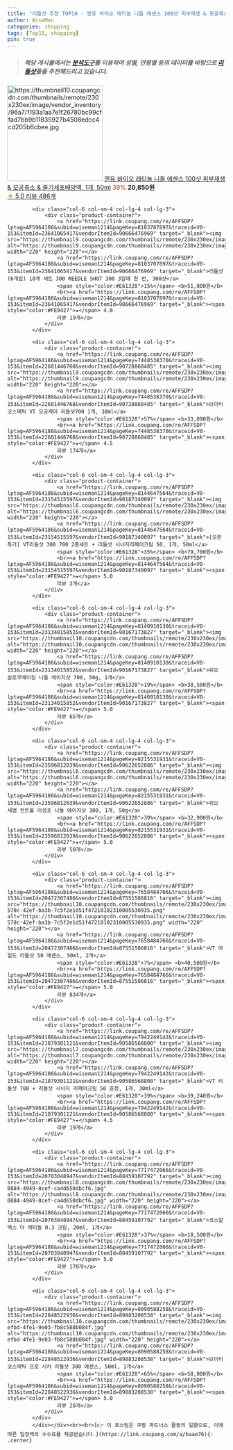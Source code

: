 ```yaml
---
title: "리들샷 추천 TOP10 - 엔유 바이오 레티놀 니들 에센스 100샷 피부재생 & 모공축소 & 줄기세포배양액, 1개, 50ml"
author: WiseMan
categories: shopping
tags: [Top10, shopping]
pin: true
---
```


> ##### 해당 게시물에서는 [**분석도구**](https://itemscout.io/)를 이용하여 **성별**, **연령별** 등의 데이터를 바탕으로 [**리들샷**](https://link.coupang.com/a/baae76)들을 추천해드리고 있습니다.
<div class="container"><div class="row">
            <div class="col-6 col-sm-4 col-lg-4 col-lg-3">
                <div class="product-container">
                    <a href="https://link.coupang.com/re/AFFSDP?lptag=AF5964186&subid=wiseman1214&pageKey=8190368320&traceid=V0-153&itemId=23437193435&vendorItemId=90478149524" target="_blank"><img src="https://thumbnail10.coupangcdn.com/thumbnails/remote/230x230ex/image/vendor_inventory/96a7/1193a1aa7e1f26780bc99cffad7bb9b11835927b4508edcc4cd205b6cbee.jpg" alt="https://thumbnail10.coupangcdn.com/thumbnails/remote/230x230ex/image/vendor_inventory/96a7/1193a1aa7e1f26780bc99cffad7bb9b11835927b4508edcc4cd205b6cbee.jpg" width="220" height="220"></a>
                    <a href="https://link.coupang.com/re/AFFSDP?lptag=AF5964186&subid=wiseman1214&pageKey=8190368320&traceid=V0-153&itemId=23437193435&vendorItemId=90478149524" target="_blank">엔유 바이오 레티놀 니들 에센스 100샷 피부재생 & 모공축소 & 줄기세포배양액, 1개, 50ml</a>
                    <span style="color:#E61328">39%</span> <b>20,850원</b>
                    <br><a href="https://link.coupang.com/re/AFFSDP?lptag=AF5964186&subid=wiseman1214&pageKey=8190368320&traceid=V0-153&itemId=23437193435&vendorItemId=90478149524" target="_blank"><span style="color:#FE9427">★</span> 5.0
                    리뷰 486개</a>
                </div>
            </div>
            
            <div class="col-6 col-sm-4 col-lg-4 col-lg-3">
                <div class="product-container">
                    <a href="https://link.coupang.com/re/AFFSDP?lptag=AF5964186&subid=wiseman1214&pageKey=8103707897&traceid=V0-153&itemId=23641065417&vendorItemId=90666476969" target="_blank"><img src="https://thumbnail9.coupangcdn.com/thumbnails/remote/230x230ex/image/vendor_inventory/9e9d/d1ede21e8dc91f47ab0bcfe689e41eab92d49261e97e64c57930a45efb83.jpg" alt="https://thumbnail9.coupangcdn.com/thumbnails/remote/230x230ex/image/vendor_inventory/9e9d/d1ede21e8dc91f47ab0bcfe689e41eab92d49261e97e64c57930a45efb83.jpg" width="220" height="220"></a>
                    <a href="https://link.coupang.com/re/AFFSDP?lptag=AF5964186&subid=wiseman1214&pageKey=8103707897&traceid=V0-153&itemId=23641065417&vendorItemId=90666476969" target="_blank">리들샷 (6개입) 10개 세트 300 REEDLE SHOT 300 3일에 한 번, 300샷</a>
                    <span style="color:#E61328">15%</span> <b>51,000원</b>
                    <br><a href="https://link.coupang.com/re/AFFSDP?lptag=AF5964186&subid=wiseman1214&pageKey=8103707897&traceid=V0-153&itemId=23641065417&vendorItemId=90666476969" target="_blank"><span style="color:#FE9427">★</span> 4.0
                    리뷰 19개</a>
                </div>
            </div>
            
            <div class="col-6 col-sm-4 col-lg-4 col-lg-3">
                <div class="product-container">
                    <a href="https://link.coupang.com/re/AFFSDP?lptag=AF5964186&subid=wiseman1214&pageKey=7448538370&traceid=V0-153&itemId=22601446768&vendorItemId=90728868485" target="_blank"><img src="https://thumbnail9.coupangcdn.com/thumbnails/remote/230x230ex/image/vendor_inventory/0eae/49dc46e66f2904fa001510c5990b572b824778c8e323ccf25933d4a6511a.png" alt="https://thumbnail9.coupangcdn.com/thumbnails/remote/230x230ex/image/vendor_inventory/0eae/49dc46e66f2904fa001510c5990b572b824778c8e323ccf25933d4a6511a.png" width="220" height="220"></a>
                    <a href="https://link.coupang.com/re/AFFSDP?lptag=AF5964186&subid=wiseman1214&pageKey=7448538370&traceid=V0-153&itemId=22601446768&vendorItemId=90728868485" target="_blank">브이티코스메틱 VT 모공케어 리들샷700 1개, 30ml</a>
                    <span style="color:#E61328">57%</span> <b>33,890원</b>
                    <br><a href="https://link.coupang.com/re/AFFSDP?lptag=AF5964186&subid=wiseman1214&pageKey=7448538370&traceid=V0-153&itemId=22601446768&vendorItemId=90728868485" target="_blank"><span style="color:#FE9427">★</span> 4.5
                    리뷰 174개</a>
                </div>
            </div>
            
            <div class="col-6 col-sm-4 col-lg-4 col-lg-3">
                <div class="product-container">
                    <a href="https://link.coupang.com/re/AFFSDP?lptag=AF5964186&subid=wiseman1214&pageKey=8144647564&traceid=V0-153&itemId=23154515597&vendorItemId=90187340097" target="_blank"><img src="https://thumbnail6.coupangcdn.com/thumbnails/remote/230x230ex/image/vendor_inventory/a442/af85254de4cd47a6c747884e46458820756ccc30f439a485fe714884426c.png" alt="https://thumbnail6.coupangcdn.com/thumbnails/remote/230x230ex/image/vendor_inventory/a442/af85254de4cd47a6c747884e46458820756ccc30f439a485fe714884426c.png" width="220" height="220"></a>
                    <a href="https://link.coupang.com/re/AFFSDP?lptag=AF5964186&subid=wiseman1214&pageKey=8144647564&traceid=V0-153&itemId=23154515597&vendorItemId=90187340097" target="_blank">[오픈특가] VT리들샷 300 700 2종세트 + 리들샷 시너지리페어크림 50, 1개, 50ml</a>
                    <span style="color:#E61328">35%</span> <b>79,700원</b>
                    <br><a href="https://link.coupang.com/re/AFFSDP?lptag=AF5964186&subid=wiseman1214&pageKey=8144647564&traceid=V0-153&itemId=23154515597&vendorItemId=90187340097" target="_blank"><span style="color:#FE9427">★</span> 5.0
                    리뷰 2개</a>
                </div>
            </div>
            
            <div class="col-6 col-sm-4 col-lg-4 col-lg-3">
                <div class="product-container">
                    <a href="https://link.coupang.com/re/AFFSDP?lptag=AF5964186&subid=wiseman1214&pageKey=8140910130&traceid=V0-153&itemId=23134015852&vendorItemId=90167173827" target="_blank"><img src="https://thumbnail10.coupangcdn.com/thumbnails/remote/230x230ex/image/vendor_inventory/f6b3/746dd17782e2ad5a771c274e50c29e61934d6c08c721519945b3db043a53.jpg" alt="https://thumbnail10.coupangcdn.com/thumbnails/remote/230x230ex/image/vendor_inventory/f6b3/746dd17782e2ad5a771c274e50c29e61934d6c08c721519945b3db043a53.jpg" width="220" height="220"></a>
                    <a href="https://link.coupang.com/re/AFFSDP?lptag=AF5964186&subid=wiseman1214&pageKey=8140910130&traceid=V0-153&itemId=23134015852&vendorItemId=90167173827" target="_blank">위오 슬로우에이징 니들 에이지샷 700, 50g, 1개</a>
                    <span style="color:#E61328">19%</span> <b>38,500원</b>
                    <br><a href="https://link.coupang.com/re/AFFSDP?lptag=AF5964186&subid=wiseman1214&pageKey=8140910130&traceid=V0-153&itemId=23134015852&vendorItemId=90167173827" target="_blank"><span style="color:#FE9427">★</span> 5.0
                    리뷰 65개</a>
                </div>
            </div>
            
            <div class="col-6 col-sm-4 col-lg-4 col-lg-3">
                <div class="product-container">
                    <a href="https://link.coupang.com/re/AFFSDP?lptag=AF5964186&subid=wiseman1214&pageKey=8215531931&traceid=V0-153&itemId=23596812039&vendorItemId=90622652886" target="_blank"><img src="https://thumbnail6.coupangcdn.com/thumbnails/remote/230x230ex/image/vendor_inventory/253c/6f1a5b814f62bd4c42ee5ae8feaace24f348c156e5894ce0d5751147d589.jpg" alt="https://thumbnail6.coupangcdn.com/thumbnails/remote/230x230ex/image/vendor_inventory/253c/6f1a5b814f62bd4c42ee5ae8feaace24f348c156e5894ce0d5751147d589.jpg" width="220" height="220"></a>
                    <a href="https://link.coupang.com/re/AFFSDP?lptag=AF5964186&subid=wiseman1214&pageKey=8215531931&traceid=V0-153&itemId=23596812039&vendorItemId=90622652886" target="_blank">위오 세범 컨트롤 어성초 니들 에이지샷 300, 1개, 50g</a>
                    <span style="color:#E61328">39%</span> <b>32,900원</b>
                    <br><a href="https://link.coupang.com/re/AFFSDP?lptag=AF5964186&subid=wiseman1214&pageKey=8215531931&traceid=V0-153&itemId=23596812039&vendorItemId=90622652886" target="_blank"><span style="color:#FE9427">★</span> 5.0
                    리뷰 50개</a>
                </div>
            </div>
            
            <div class="col-6 col-sm-4 col-lg-4 col-lg-3">
                <div class="product-container">
                    <a href="https://link.coupang.com/re/AFFSDP?lptag=AF5964186&subid=wiseman1214&pageKey=7658484766&traceid=V0-153&itemId=20472307486&vendorItemId=87551586816" target="_blank"><img src="https://thumbnail10.coupangcdn.com/thumbnails/remote/230x230ex/image/retail/images/55e44af8-570c-42ef-ba3b-7c5f2e1d51f47210102310005530935.png" alt="https://thumbnail10.coupangcdn.com/thumbnails/remote/230x230ex/image/retail/images/55e44af8-570c-42ef-ba3b-7c5f2e1d51f47210102310005530935.png" width="220" height="220"></a>
                    <a href="https://link.coupang.com/re/AFFSDP?lptag=AF5964186&subid=wiseman1214&pageKey=7658484766&traceid=V0-153&itemId=20472307486&vendorItemId=87551586816" target="_blank">VT 마일드 리들샷 50 에센스, 50ml, 2개</a>
                    <span style="color:#E61328">7%</span> <b>40,500원</b>
                    <br><a href="https://link.coupang.com/re/AFFSDP?lptag=AF5964186&subid=wiseman1214&pageKey=7658484766&traceid=V0-153&itemId=20472307486&vendorItemId=87551586816" target="_blank"><span style="color:#FE9427">★</span> 5.0
                    리뷰 834개</a>
                </div>
            </div>
            
            <div class="col-6 col-sm-4 col-lg-4 col-lg-3">
                <div class="product-container">
                    <a href="https://link.coupang.com/re/AFFSDP?lptag=AF5964186&subid=wiseman1214&pageKey=7942249142&traceid=V0-153&itemId=21879301121&vendorItemId=90586568800" target="_blank"><img src="https://thumbnail7.coupangcdn.com/thumbnails/remote/230x230ex/image/vendor_inventory/11a2/ff0355da7e64160558a8900ced5bbacd5ed2cebdb27ce704a8226fcaaaa3.jpg" alt="https://thumbnail7.coupangcdn.com/thumbnails/remote/230x230ex/image/vendor_inventory/11a2/ff0355da7e64160558a8900ced5bbacd5ed2cebdb27ce704a8226fcaaaa3.jpg" width="220" height="220"></a>
                    <a href="https://link.coupang.com/re/AFFSDP?lptag=AF5964186&subid=wiseman1214&pageKey=7942249142&traceid=V0-153&itemId=21879301121&vendorItemId=90586568800" target="_blank">VT 리들샷 700 + 리들샷 시너지 리페어크림 50 증정, 1개, 30ml</a>
                    <span style="color:#E61328">39%</span> <b>39,240원</b>
                    <br><a href="https://link.coupang.com/re/AFFSDP?lptag=AF5964186&subid=wiseman1214&pageKey=7942249142&traceid=V0-153&itemId=21879301121&vendorItemId=90586568800" target="_blank"><span style="color:#FE9427">★</span> 4.5
                    리뷰 19개</a>
                </div>
            </div>
            
            <div class="col-6 col-sm-4 col-lg-4 col-lg-3">
                <div class="product-container">
                    <a href="https://link.coupang.com/re/AFFSDP?lptag=AF5964186&subid=wiseman1214&pageKey=7717472066&traceid=V0-153&itemId=20703048947&vendorItemId=88459107792" target="_blank"><img src="https://thumbnail8.coupangcdn.com/thumbnails/remote/230x230ex/image/retail/images/2024/01/23/14/6/04e561af-0884-4949-8cef-ca4d650dbcf6.jpg" alt="https://thumbnail8.coupangcdn.com/thumbnails/remote/230x230ex/image/retail/images/2024/01/23/14/6/04e561af-0884-4949-8cef-ca4d650dbcf6.jpg" width="220" height="220"></a>
                    <a href="https://link.coupang.com/re/AFFSDP?lptag=AF5964186&subid=wiseman1214&pageKey=7717472066&traceid=V0-153&itemId=20703048947&vendorItemId=88459107792" target="_blank">코스알엑스 더 레티놀 0.3 크림, 20ml, 1개</a>
                    <span style="color:#E61328">37%</span> <b>18,500원</b>
                    <br><a href="https://link.coupang.com/re/AFFSDP?lptag=AF5964186&subid=wiseman1214&pageKey=7717472066&traceid=V0-153&itemId=20703048947&vendorItemId=88459107792" target="_blank"><span style="color:#FE9427">★</span> 5.0
                    리뷰 178개</a>
                </div>
            </div>
            
            <div class="col-6 col-sm-4 col-lg-4 col-lg-3">
                <div class="product-container">
                    <a href="https://link.coupang.com/re/AFFSDP?lptag=AF5964186&subid=wiseman1214&pageKey=8090588258&traceid=V0-153&itemId=22848522936&vendorItemId=89883208538" target="_blank"><img src="https://thumbnail10.coupangcdn.com/thumbnails/remote/230x230ex/image/retail/images/2024/05/10/15/1/489786f2-efbd-4fe1-9e03-fb8c588b084f.jpg" alt="https://thumbnail10.coupangcdn.com/thumbnails/remote/230x230ex/image/retail/images/2024/05/10/15/1/489786f2-efbd-4fe1-9e03-fb8c588b084f.jpg" width="220" height="220"></a>
                    <a href="https://link.coupang.com/re/AFFSDP?lptag=AF5964186&subid=wiseman1214&pageKey=8090588258&traceid=V0-153&itemId=22848522936&vendorItemId=89883208538" target="_blank">브이티코스메틱 프로 시카 리들샷 300 에센스, 50ml, 1개</a>
                    <span style="color:#E61328">65%</span> <b>58,000원</b>
                    <br><a href="https://link.coupang.com/re/AFFSDP?lptag=AF5964186&subid=wiseman1214&pageKey=8090588258&traceid=V0-153&itemId=22848522936&vendorItemId=89883208538" target="_blank"><span style="color:#FE9427">★</span> 5.0
                    리뷰 28개</a>
                </div>
            </div>
            </div></div><br><br>[👉 이 포스팅은 쿠팡 파트너스 활동의 일환으로, 이에 따른 일정액의 수수료를 제공받습니다.](https://link.coupang.com/a/baae76){: .center}
